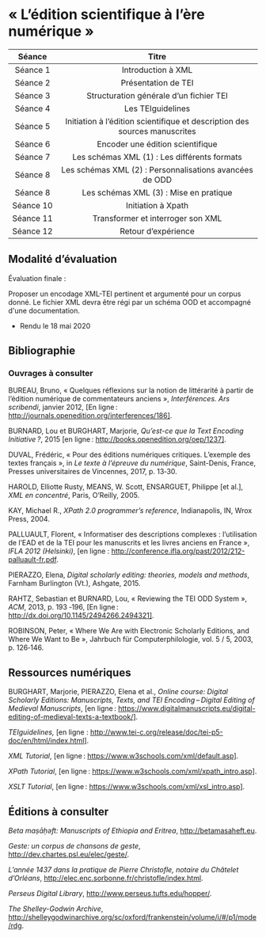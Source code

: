 # « L’édition scientifique à l’ère numérique »

| Séance | Titre|
| :--------:| :------------:|
| Séance 1 | Introduction à XML |
|Séance 2 |Présentation de TEI|
|Séance 3 | Structuration générale d’un fichier TEI|
|Séance 4|Les TEIguidelines|
|Séance 5|Initiation à l’édition scientifique et description des sources manuscrites|
|Séance 6|Encoder une édition scientifique|
|Séance 7|Les schémas XML (1) : Les différents formats|
|Séance 8|Les schémas XML (2) : Personnalisations avancées de ODD|
|Séance 8|Les schémas XML (3) : Mise en pratique |
|Séance 10|Initiation à Xpath |
|Séance 11|Transformer et interroger son XML|
|Séance 12|Retour d’expérience|

## Modalité d’évaluation
Évaluation finale : 

Proposer un encodage XML-TEI pertinent et argumenté pour un corpus donné. Le fichier XML devra être régi par un schéma OOD et accompagné d'une documentation.

 - Rendu le 18 mai 2020

## Bibliographie

### Ouvrages à consulter

BUREAU, Bruno, « Quelques réflexions sur la notion de littérarité à partir de l’édition numérique de commentateurs anciens », *Interférences. Ars scribendi*, janvier 2012, [En ligne : http://journals.openedition.org/interferences/186].

BURNARD, Lou et BURGHART, Marjorie, *Qu’est-ce que la Text Encoding Initiative ?*, 2015 [en ligne : http://books.openedition.org/oep/1237].

DUVAL, Frédéric, « Pour des éditions numériques critiques. L’exemple des textes français », in *Le texte à l’épreuve du numérique*, Saint-Denis, France, Presses universitaires de Vincennes, 2017, p. 13‑30.

HAROLD, Elliotte Rusty, MEANS, W. Scott, ENSARGUET, Philippe [et al.], *XML en concentré*, Paris, O’Reilly, 2005.

KAY, Michael R., *XPath 2.0 programmer’s reference*, Indianapolis, IN, Wrox Press, 2004.

PALLUAULT, Florent,  « Informatiser des descriptions complexes : l’utilisation de l’EAD et de la TEI pour les manuscrits et les livres anciens en France », *IFLA 2012 (Helsinki)*, [en ligne : http://conference.ifla.org/past/2012/212-palluault-fr.pdf.

PIERAZZO, Elena, *Digital scholarly editing: theories, models and methods*, Farnham Burlington (Vt.), Ashgate, 2015.

RAHTZ, Sebastian et BURNARD, Lou, « Reviewing the TEI ODD System », *ACM*, 2013, p. 193 ‑196, [En ligne : http://dx.doi.org/10.1145/2494266.2494321].

ROBINSON, Peter, « Where We Are with Electronic Scholarly Editions, and Where We Want to Be », Jahrbuch für Computerphilologie, vol. 5 / 5, 2003, p. 126‑146.


## Ressources numériques
BURGHART, Marjorie, PIERAZZO, Elena et al., *Online course: Digital Scholarly Editions: Manuscripts, Texts, and TEI Encoding – Digital Editing of Medieval Manuscripts*, [en ligne : https://www.digitalmanuscripts.eu/digital-editing-of-medieval-texts-a-textbook/].

*TEIguidelines,* [en ligne : http://www.tei-c.org/release/doc/tei-p5-doc/en/html/index.html].


*XML Tutorial*, [en ligne : https://www.w3schools.com/xml/default.asp]. 

*XPath Tutorial*, [en ligne : https://www.w3schools.com/xml/xpath_intro.asp].

*XSLT Tutorial*, [en ligne : https://www.w3schools.com/xml/xsl_intro.asp].

## Éditions à consulter

*Beta maṣāḥǝft: Manuscripts of Ethiopia and Eritrea*, <http://betamasaheft.eu>.

*Geste: un corpus de chansons de geste*, <http://dev.chartes.psl.eu/elec/geste/>.

*L’année 1437 dans la pratique de Pierre Christofle, notaire du Châtelet d’Orléans*, <http://elec.enc.sorbonne.fr/christofle/index.html>.

*Perseus Digital Library*, <http://www.perseus.tufts.edu/hopper/>.

*The Shelley-Godwin Archive*, <http://shelleygodwinarchive.org/sc/oxford/frankenstein/volume/i/#/p1/mode/rdg>.
